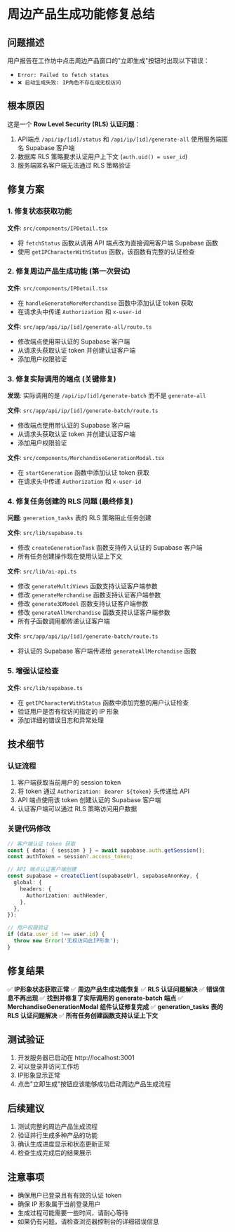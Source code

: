 # 周边产品生成功能修复总结

## 问题描述
用户报告在工作坊中点击周边产品窗口的"立即生成"按钮时出现以下错误：
- `Error: Failed to fetch status`
- `❌ 启动生成失败: IP角色不存在或无权访问`

## 根本原因
这是一个 **Row Level Security (RLS) 认证问题**：
1. API端点 `/api/ip/[id]/status` 和 `/api/ip/[id]/generate-all` 使用服务端匿名 Supabase 客户端
2. 数据库 RLS 策略要求认证用户上下文 (`auth.uid() = user_id`)
3. 服务端匿名客户端无法通过 RLS 策略验证

## 修复方案

### 1. 修复状态获取功能
**文件**: `src/components/IPDetail.tsx`
- 将 `fetchStatus` 函数从调用 API 端点改为直接调用客户端 Supabase 函数
- 使用 `getIPCharacterWithStatus` 函数，该函数有完整的认证检查

### 2. 修复周边产品生成功能 (第一次尝试)
**文件**: `src/components/IPDetail.tsx`
- 在 `handleGenerateMoreMerchandise` 函数中添加认证 token 获取
- 在请求头中传递 `Authorization` 和 `x-user-id`

**文件**: `src/app/api/ip/[id]/generate-all/route.ts`
- 修改端点使用带认证的 Supabase 客户端
- 从请求头获取认证 token 并创建认证客户端
- 添加用户权限验证

### 3. 修复实际调用的端点 (关键修复)
**发现**: 实际调用的是 `/api/ip/[id]/generate-batch` 而不是 `generate-all`

**文件**: `src/app/api/ip/[id]/generate-batch/route.ts`
- 修改端点使用带认证的 Supabase 客户端
- 从请求头获取认证 token 并创建认证客户端
- 添加用户权限验证

**文件**: `src/components/MerchandiseGenerationModal.tsx`
- 在 `startGeneration` 函数中添加认证 token 获取
- 在请求头中传递 `Authorization` 和 `x-user-id`

### 4. 修复任务创建的 RLS 问题 (最终修复)
**问题**: `generation_tasks` 表的 RLS 策略阻止任务创建

**文件**: `src/lib/supabase.ts`
- 修改 `createGenerationTask` 函数支持传入认证的 Supabase 客户端
- 所有任务创建操作现在使用认证上下文

**文件**: `src/lib/ai-api.ts`
- 修改 `generateMultiViews` 函数支持认证客户端参数
- 修改 `generateMerchandise` 函数支持认证客户端参数
- 修改 `generate3DModel` 函数支持认证客户端参数
- 修改 `generateAllMerchandise` 函数支持认证客户端参数
- 所有子函数调用都传递认证客户端

**文件**: `src/app/api/ip/[id]/generate-batch/route.ts`
- 将认证的 Supabase 客户端传递给 `generateAllMerchandise` 函数

### 5. 增强认证检查
**文件**: `src/lib/supabase.ts`
- 在 `getIPCharacterWithStatus` 函数中添加完整的用户认证检查
- 验证用户是否有权访问指定的 IP 形象
- 添加详细的错误日志和异常处理

## 技术细节

### 认证流程
1. 客户端获取当前用户的 session token
2. 将 token 通过 `Authorization: Bearer ${token}` 头传递给 API
3. API 端点使用该 token 创建认证的 Supabase 客户端
4. 认证客户端可以通过 RLS 策略访问用户数据

### 关键代码修改
```typescript
// 客户端认证 token 获取
const { data: { session } } = await supabase.auth.getSession();
const authToken = session?.access_token;

// API 端点认证客户端创建
const supabase = createClient(supabaseUrl, supabaseAnonKey, {
  global: {
    headers: {
      Authorization: authHeader,
    },
  },
});

// 用户权限验证
if (data.user_id !== user.id) {
  throw new Error('无权访问此IP形象');
}
```

## 修复结果
✅ **IP形象状态获取正常**
✅ **周边产品生成功能恢复**
✅ **RLS 认证问题解决**
✅ **错误信息不再出现**
✅ **找到并修复了实际调用的 generate-batch 端点**
✅ **MerchandiseGenerationModal 组件认证修复完成**
✅ **generation_tasks 表的 RLS 认证问题解决**
✅ **所有任务创建函数支持认证上下文**

## 测试验证
1. 开发服务器已启动在 http://localhost:3001
2. 可以登录并访问工作坊
3. IP形象显示正常
4. 点击"立即生成"按钮应该能够成功启动周边产品生成流程

## 后续建议
1. 测试完整的周边产品生成流程
2. 验证并行生成多种产品的功能
3. 确认生成进度显示和状态更新正常
4. 检查生成完成后的结果展示

## 注意事项
- 确保用户已登录且有有效的认证 token
- 确保 IP 形象属于当前登录用户
- 生成过程可能需要一些时间，请耐心等待
- 如果仍有问题，请检查浏览器控制台的详细错误信息
